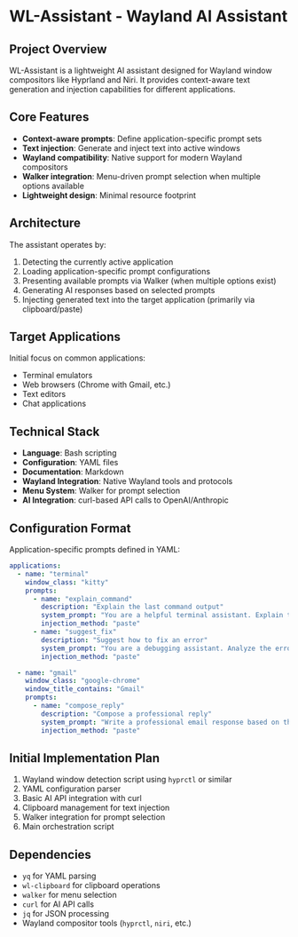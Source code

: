 # WL-Assistant - Wayland AI Assistant

## Project Overview

WL-Assistant is a lightweight AI assistant designed for Wayland window compositors like Hyprland and Niri. It provides context-aware text generation and injection capabilities for different applications.

## Core Features

- **Context-aware prompts**: Define application-specific prompt sets
- **Text injection**: Generate and inject text into active windows
- **Wayland compatibility**: Native support for modern Wayland compositors
- **Walker integration**: Menu-driven prompt selection when multiple options available
- **Lightweight design**: Minimal resource footprint

## Architecture

The assistant operates by:
1. Detecting the currently active application
2. Loading application-specific prompt configurations
3. Presenting available prompts via Walker (when multiple options exist)
4. Generating AI responses based on selected prompts
5. Injecting generated text into the target application (primarily via clipboard/paste)

## Target Applications

Initial focus on common applications:
- Terminal emulators
- Web browsers (Chrome with Gmail, etc.)
- Text editors
- Chat applications

## Technical Stack

- **Language**: Bash scripting
- **Configuration**: YAML files
- **Documentation**: Markdown
- **Wayland Integration**: Native Wayland tools and protocols
- **Menu System**: Walker for prompt selection
- **AI Integration**: curl-based API calls to OpenAI/Anthropic

## Configuration Format

Application-specific prompts defined in YAML:

```yaml
applications:
  - name: "terminal"
    window_class: "kitty"
    prompts:
      - name: "explain_command"
        description: "Explain the last command output"
        system_prompt: "You are a helpful terminal assistant. Explain the command output in simple terms."
        injection_method: "paste"
      - name: "suggest_fix"
        description: "Suggest how to fix an error"
        system_prompt: "You are a debugging assistant. Analyze the error and suggest solutions."
        injection_method: "paste"

  - name: "gmail"
    window_class: "google-chrome"
    window_title_contains: "Gmail"
    prompts:
      - name: "compose_reply"
        description: "Compose a professional reply"
        system_prompt: "Write a professional email response based on the context."
        injection_method: "paste"
```

## Initial Implementation Plan

1. Wayland window detection script using `hyprctl` or similar
2. YAML configuration parser
3. Basic AI API integration with curl
4. Clipboard management for text injection
5. Walker integration for prompt selection
6. Main orchestration script

## Dependencies

- `yq` for YAML parsing
- `wl-clipboard` for clipboard operations
- `walker` for menu selection
- `curl` for AI API calls
- `jq` for JSON processing
- Wayland compositor tools (`hyprctl`, `niri`, etc.)